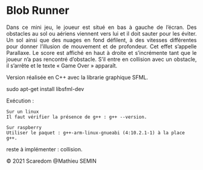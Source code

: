 # Blob Runner

<p align="justify">
Dans ce mini jeu, le joueur est situé en bas à gauche de l’écran. Des obstacles au sol ou aériens
viennent vers lui et il doit sauter pour les éviter. Un sol ainsi que des nuages en fond défilent, à
des vitesses différentes pour donner l’illusion de mouvement et de profondeur. Cet effet
s’appelle Parallaxe. Le score est affiché en haut à droite et s’incrémente tant que le joueur n’a
pas rencontré d’obstacle. S’il entre en collision avec un obstacle, il s’arrête et le texte « Game
Over » apparaît.
</p>

Version réalisée en C++ avec la librarie graphique SFML.

sudo apt-get install libsfml-dev

Exécution :

    Sur un linux
    Il faut vérifier la présence de g++ : g++ --version.
    
    Sur raspberry
    Utiliser le paquet : g++-arm-linux-gnueabi (4:10.2.1-1) à la place g++.

reste à implémenter : collision.
<p>&copy; 2021 Scaredom @Mathieu SEMIN</p>
